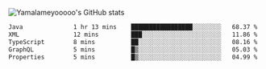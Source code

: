 ![Yamalameyooooo's GitHub stats](https://github-readme-stats.vercel.app/api?username=yamalameyooooo&theme=transparent&show_icons=true\&show=reviews,discussions_started,discussions_answered,prs_merged,prs_merged_percentage)

<!--START_SECTION:waka-->

```txt
Java              1 hr 13 mins    █████████████████░░░░░░░░   68.37 %
XML               12 mins         ███░░░░░░░░░░░░░░░░░░░░░░   11.86 %
TypeScript        8 mins          ██░░░░░░░░░░░░░░░░░░░░░░░   08.16 %
GraphQL           5 mins          █▒░░░░░░░░░░░░░░░░░░░░░░░   05.03 %
Properties        5 mins          █▒░░░░░░░░░░░░░░░░░░░░░░░   04.99 %
```

<!--END_SECTION:waka-->
